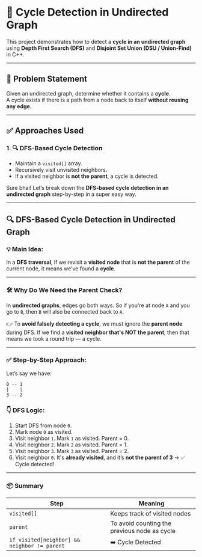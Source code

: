 # 🔄 Cycle Detection in Undirected Graph

This project demonstrates how to detect a **cycle in an undirected graph** using **Depth First Search (DFS)** and **Disjoint Set Union (DSU / Union-Find)** in C++.

---

## 📌 Problem Statement

Given an undirected graph, determine whether it contains a **cycle**.  
A cycle exists if there is a path from a node back to itself **without reusing any edge**.

---

## ✅ Approaches Used

### 1. 🔍 DFS-Based Cycle Detection
- Maintain a `visited[]` array.
- Recursively visit unvisited neighbors.
- If a visited neighbor is **not the parent**, a cycle is detected.

Sure bhai! Let’s break down the **DFS-based cycle detection in an undirected graph** step-by-step in a super easy way.

---

## 🔍 **DFS-Based Cycle Detection in Undirected Graph**

### 💡 **Main Idea:**

In a **DFS traversal**, if we revisit a **visited node** that is **not the parent** of the current node, it means we’ve found a **cycle**.

---

### 🛠️ **Why Do We Need the Parent Check?**

In **undirected graphs**, edges go both ways.
So if you're at node `A` and you go to `B`, then `B` will also be connected back to `A`.

👉 To **avoid falsely detecting a cycle**, we must ignore the **parent node** during DFS.
If we find a **visited neighbor that's NOT the parent**, then that means we took a round trip — a cycle.

---

### ✅ **Step-by-Step Approach:**

Let’s say we have:

```
0 -- 1
|    |
3 -- 2
```

### 👇 DFS Logic:

1. Start DFS from node `0`.
2. Mark node `0` as visited.
3. Visit neighbor `1`. Mark `1` as visited. Parent = 0.
4. Visit neighbor `2`. Mark `2` as visited. Parent = 1.
5. Visit neighbor `3`. Mark `3` as visited. Parent = 2.
6. Visit neighbor `0`. It's **already visited**, and it’s **not the parent of 3** → ✅ Cycle detected!


---

### 📦 Summary

| Step                                         | Meaning                                      |
| -------------------------------------------- | -------------------------------------------- |
| `visited[]`                                  | Keeps track of visited nodes                 |
| `parent`                                     | To avoid counting the previous node as cycle |
| `if visited[neighbor] && neighbor != parent` | ➡️ Cycle Detected                            |
